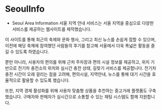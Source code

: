 # SeoulInfo
- Seoul Area Information
서울 지역 안내 서비스는
서울 지역을 중심으로 다양한 서비스를 제공하는 웹사이트를 제작했습니다.

이 사이트를 통해 최근의 축제와 문화 행사, 그리고 최신 뉴스를 손쉽게 접할 수 있으며, 이전에 해당 축제에 참여했던 사람들의 후기를 참고해 서울에서 더욱 폭넓은 활동을 즐길 수 있도록 하였습니다.

뿐만 아니라, 사용자의 편의를 위해 근처 주차장과 편의 시설 정보를 제공하고, 위치 기반으로 전기차 충전소의 위치와 실시간 충전 상태, 길찾기 서비스를 제공합니다. 전기차 충전 시간이 오래 걸리는 점을 고려해, 편의시설, 지역안내, 뉴스를 통해 대기 시간을 효율적으로 활용할 수 있도록 했습니다.

또한, 지역 경제 활성화를 위해 사용자 맞춤형 상품을 추천하는 중고거래 플랫폼도 구축했습니다. 구매자와 판매자가 실시간으로 소통할 수 있는 채팅 시스템도 함께 지원합니다.
